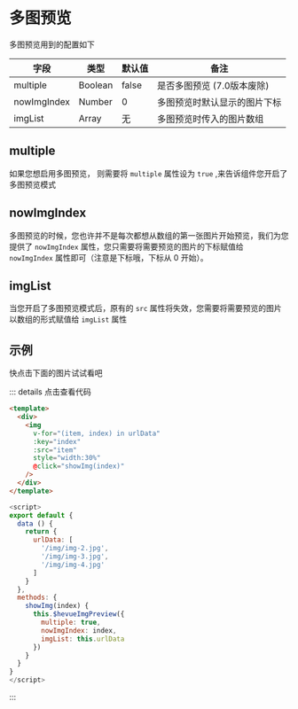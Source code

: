 # 多图预览

多图预览用到的配置如下

| 字段        | 类型    | 默认值 | 备注                         |
| ----------- | ------- | ------ | ---------------------------- |
| multiple    | Boolean | false  | 是否多图预览 (7.0版本废除)  |
| nowImgIndex | Number  | 0      | 多图预览时默认显示的图片下标 |
| imgList     | Array   | 无     | 多图预览时传入的图片数组     |

## multiple

如果您想启用多图预览， 则需要将 `multiple` 属性设为 `true` ,来告诉组件您开启了多图预览模式

## nowImgIndex

多图预览的时候，您也许并不是每次都想从数组的第一张图片开始预览，我们为您提供了 `nowImgIndex` 属性，您只需要将需要预览的图片的下标赋值给 `nowImgIndex` 属性即可（注意是下标哦，下标从 0 开始）。

## imgList

当您开启了多图预览模式后，原有的 `src` 属性将失效，您需要将需要预览的图片以数组的形式赋值给 `imgList` 属性


## 示例

快点击下面的图片试试看吧

<template>
  <div>
    <img
      v-for="(item, index) in urlData"
      :key="index"
      :src="item"
      style="width:30%"
      @click="showImg(index)"
    />
  </div>
</template>

::: details 点击查看代码
```html
<template>
  <div>
    <img
      v-for="(item, index) in urlData"
      :key="index"
      :src="item"
      style="width:30%"
      @click="showImg(index)"
    />
  </div>
</template>
```
```javascript {15-17}
<script>
export default {
  data () {
    return {
      urlData: [
        '/img/img-2.jpg',
        '/img/img-3.jpg',
        '/img/img-4.jpg'
      ]
    }
  },
  methods: {
    showImg(index) {
      this.$hevueImgPreview({
        multiple: true,
        nowImgIndex: index,
        imgList: this.urlData
      })
    }
  }
}
</script>
```
:::

<script>
export default {
  data () {
    return {
      urlData: [
        '/img/img-2.jpg',
        '/img/img-3.jpg',
        '/img/img-4.jpg'
      ]
    }
  },
  methods: {
    showImg(index) {
      this.$hevueImgPreview({
        multiple: true,
        nowImgIndex: index,
        imgList: this.urlData
      })
    }
  }
}
</script>
<style scoped>
@import '/css/theme-light.css' 
</style>

